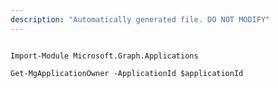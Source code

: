 ```yaml
---
description: "Automatically generated file. DO NOT MODIFY"
---
```


```powershellv1

Import-Module Microsoft.Graph.Applications

Get-MgApplicationOwner -ApplicationId $applicationId

```
